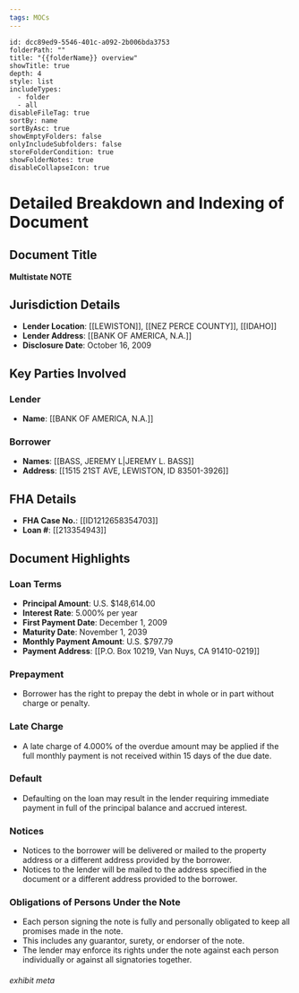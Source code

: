```yaml
---
tags: MOCs
---
```

```folder-overview
id: dcc89ed9-5546-401c-a092-2b006bda3753
folderPath: ""
title: "{{folderName}} overview"
showTitle: true
depth: 4
style: list
includeTypes:
  - folder
  - all
disableFileTag: true
sortBy: name
sortByAsc: true
showEmptyFolders: false
onlyIncludeSubfolders: false
storeFolderCondition: true
showFolderNotes: true
disableCollapseIcon: true
```
# Detailed Breakdown and Indexing of Document

## Document Title
**Multistate NOTE**

## Jurisdiction Details
- **Lender Location**: [[LEWISTON]], [[NEZ PERCE COUNTY]], [[IDAHO]] 
- **Lender Address**: [[BANK OF AMERICA, N.A.]] 
- **Disclosure Date**: October 16, 2009 

## Key Parties Involved
### Lender
- **Name**: [[BANK OF AMERICA, N.A.]] 

### Borrower
- **Names**: [[BASS, JEREMY L|JEREMY L. BASS]] 
- **Address**: [[1515 21ST AVE, LEWISTON, ID 83501-3926]] 

## FHA Details
- **FHA Case No.**: [[ID1212658354703]] 
- **Loan #**: [[213354943]] 

## Document Highlights

### Loan Terms
- **Principal Amount**: U.S. $148,614.00 
- **Interest Rate**: 5.000% per year 
- **First Payment Date**: December 1, 2009
- **Maturity Date**: November 1, 2039
- **Monthly Payment Amount**: U.S. $797.79
- **Payment Address**: [[P.O. Box 10219, Van Nuys, CA 91410-0219]]

### Prepayment
- Borrower has the right to prepay the debt in whole or in part without charge or penalty.

### Late Charge
- A late charge of 4.000% of the overdue amount may be applied if the full monthly payment is not received within 15 days of the due date.

### Default
- Defaulting on the loan may result in the lender requiring immediate payment in full of the principal balance and accrued interest.

### Notices
- Notices to the borrower will be delivered or mailed to the property address or a different address provided by the borrower.
- Notices to the lender will be mailed to the address specified in the document or a different address provided to the borrower.

### Obligations of Persons Under the Note
- Each person signing the note is fully and personally obligated to keep all promises made in the note.
- This includes any guarantor, surety, or endorser of the note.
- The lender may enforce its rights under the note against each person individually or against all signatories together.

###### exhibit meta
